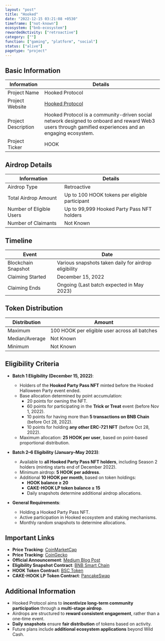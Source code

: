 ```yaml
---
layout: "post"
title: "Hooked"
date: "2022-12-15 03:21:08 +0530"
timeframe: ["not-known"]
ecosystem: ["bnb-ecosystem"]
rewardedActivity: ["retroactive"]
category: [""]
function: ["gaming", "platform", "social"]
status: ["alive"]
pagetype: "project"
---
```


## Basic Information

| Information         | Details                                                                                                                                                |
| ------------------- | ------------------------------------------------------------------------------------------------------------------------------------------------------ |
| Project Name        | Hooked Protocol                                                                                                                                        |
| Project Website     | [Hooked Protocol](https://hooked.io/)                                                                                                                  |
| Project Description | Hooked Protocol is a community-driven social network designed to onboard and reward Web3 users through gamified experiences and an engaging ecosystem. |
| Project Ticker      | HOOK                                                                                                                                                   |

## Airdrop Details

| Information              | Details                                        |
| ------------------------ | ---------------------------------------------- |
| Airdrop Type             | Retroactive                                    |
| Total Airdrop Amount     | Up to 100 HOOK tokens per eligible participant |
| Number of Eligible Users | Up to 99,999 Hooked Party Pass NFT holders     |
| Number of Claimants      | Not Known                                      |

## Timeline

| Event               | Date                                                  |
| ------------------- | ----------------------------------------------------- |
| Blockchain Snapshot | Various snapshots taken daily for airdrop eligibility |
| Claiming Started    | December 15, 2022                                     |
| Claiming Ends       | Ongoing (Last batch expected in May 2023)             |

## Token Distribution

| Distribution   | Amount                                        |
| -------------- | --------------------------------------------- |
| Maximum        | 100 HOOK per eligible user across all batches |
| Median/Average | Not Known                                     |
| Minimum        | Not Known                                     |

## Eligibility Criteria

- **Batch 1 Eligibility (December 15, 2022)**:

  - Holders of the **Hooked Party Pass NFT** minted before the Hooked Halloween Party event ended.
  - Base allocation determined by point accumulation:
    - 20 points for owning the NFT.
    - 60 points for participating in the **Trick or Treat** event (before Nov 1, 2022).
    - 10 points for having more than **5 transactions on BNB Chain** (before Oct 28, 2022).
    - 10 points for holding **any other ERC-721 NFT** (before Oct 28, 2022).
  - Maximum allocation: **25 HOOK per user**, based on point-based proportional distribution.

- **Batch 2–6 Eligibility (January–May 2023)**:

  - Available to **all Hooked Party Pass NFT holders**, including Season 2 holders (minting starts end of December 2022).
  - Minimum airdrop: **5 HOOK per address**.
  - Additional **10 HOOK per month**, based on token holdings:
    - **HOOK balance ≥ 20**
    - **CAKE-HOOK LP token balance ≥ 15**
    - Daily snapshots determine additional airdrop allocations.

- **General Requirements**:
  - Holding a Hooked Party Pass NFT.
  - Active participation in Hooked ecosystem and staking mechanisms.
  - Monthly random snapshots to determine allocations.

## Important Links

- **Price Tracking**: [CoinMarketCap](https://coinmarketcap.com/currencies/hooked-protocol/)
- **Price Tracking**: [CoinGecko](https://www.coingecko.com/en/coins/hooked-protocol)
- **Official Announcement**: [Medium Blog Post](https://medium.com/hookedprotocolofficial/hooked-airdrop-announcement-4e2223999d77)
- **Eligibility Snapshot Contract**: [BNB Smart Chain](https://bscscan.com/address/0x48c686ed01138b26a8cf2e382b29cde0ea7bae9c)
- **HOOK Token Contract**: [BSC Token](https://bscscan.com/token/0xa260e12d2b924cb899ae80bb58123ac3fee1e2f0)
- **CAKE-HOOK LP Token Contract**: [PancakeSwap](https://bscscan.com/token/0x9e9b768174eF24233BF8AC2f4131F10ff5E72Dee)

## Additional Information

- Hooked Protocol aims to **incentivize long-term community participation** through a **multi-stage airdrop**.
- Airdrops are structured to **reward consistent engagement**, rather than a one-time event.
- **Daily snapshots** ensure **fair distribution** of tokens based on activity.
- Future plans include **additional ecosystem applications** beyond Wild Cash.